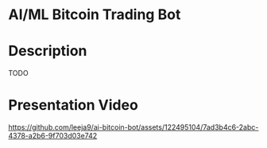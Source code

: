 # AI/ML Bitcoin Trading Bot

# Description

TODO

# Presentation Video

https://github.com/leeja9/ai-bitcoin-bot/assets/122495104/7ad3b4c6-2abc-4378-a2b6-9f703d03e742
